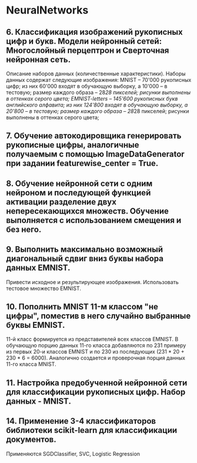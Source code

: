 # NeuralNetworks

## 6. Классификация изображений рукописных цифр и букв. Модели нейронный сетей: Многослойный перцептрон и Сверточная нейронная сеть. 
Описание наборов данных (количественные характеристики). 
Наборы данных содержат следующие изображения:
MNIST – 70'000 рукописных цифр; из них 60'000 входят в обучающую выборку, а 10'000 – в тестовую; размер каждого образа – 28*28 пикселей; рисунки выполнены в оттенках серого цвета;
EMNIST-letters – 145'600 рукописных букв английского алфавита; из них 124'800 входят в обучающую выборку, а 20'800 – в тестовую; размер каждого образа – 28*28 пикселей; рисунки выполнены в оттенках серого цвета;
## 7. Обучение автокодировщика генерировать рукописные цифры, аналогичные получаемым с помощью ImageDataGenerator при задании featurewise_center = True.
## 8. Обучение нейронной сети с одним нейроном и последующей функцией активации разделение двух непересекающихся множеств. Обучение выполняется с использованием смещения и без него.
## 9.  Выполнить максимально возможный диагональный сдвиг вниз буквы набора данных EMNIST.
Привести исходное и результирующее изображения.
Использовать тестовое множество EMNIST.
## 10. Пополнить MNIST 11-м классом "не цифры", поместив в него случайно выбранные буквы EMNIST.
11-й класс формируется из представителей всех классов EMNIST.
В обучающую порцию данных 11-го класса добавляются по 231 примеру из первых 20-и классов EMNIST и по 230 из последующих (231 * 20 + 230 * 6 = 6000).
Аналогично создается и проверочная порция данных 11-го класса MNIST.
## 11. Настройка предобученной нейронной сети для классификации рукописных цифр. Набор данных - MNIST.
## 14. Применение 3-4 классификаторов библиотеки scikit-learn для классификации документов. 
Применяются SGDClassifier, SVC, Logistic Regression


